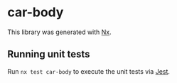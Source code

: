 # car-body

This library was generated with [Nx](https://nx.dev).

## Running unit tests

Run `nx test car-body` to execute the unit tests via [Jest](https://jestjs.io).
